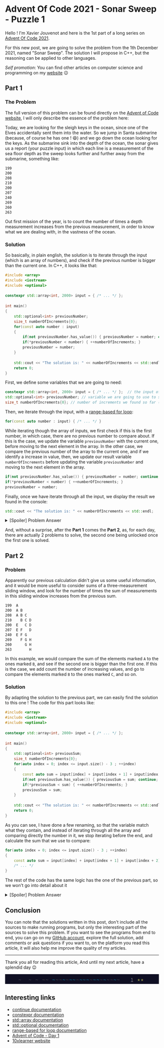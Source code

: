 # Advent Of Code 2021 - Sonar Sweep - Puzzle 1

Hello ! I'm Xavier Jouvenot and here is the 1st part of a long series on [Advent Of Code 2021](https://adventofcode.com).

For this new post, we are going to solve the problem from the 1th December 2021, named "Sonar Sweep".
The solution I will propose in C++, but the reasoning can be applied to other languages.

_Self promotion_: You can find other articles on computer science and programming on my [website](www.10xlearner.com) 😉

## Part 1

### The Problem

The full version of this problem can be found directly on the [Advent of Code website](https://adventofcode.com/2021/day/1), I will only describe the essence of the problem here:

Today, we are looking for the sleigh keys in the ocean, since one of the Elves accidentally sent them into the water.
So we jump in Santa submarine (because, of course he has one ! 😄) and we go down the ocean looking for the keys.
As the submarine sink into the depth of the ocean, the sonar gives us a report (your puzzle input) in which each line is a measurement of the sea floor depth as the sweep looks further and further away from the submarine, something like:

```
199
200
208
210
200
207
240
269
260
263
```

Out first mission of the year, is to count the number of times a depth measurement increases from the previous measurement, in order to know what we are dealing with, in the vastness of the ocean.

### Solution

So basically, in plain english, the solution is to iterate through the input (which is an array of numbers), and check if the previous number is bigger than the current one.
In C++, it looks like that:

```cpp
#include <array>
#include <iostream>
#include <optional>

constexpr std::array<int, 2000> input = { /* ... */ };

int main()
{
    std::optional<int> previousNumber;
    size_t numberOfIncrements{0};
    for(const auto number : input)
    {
        if(not previousNumber.has_value()) { previousNumber = number; continue; }
        if(*previousNumber < number) { ++numberOfIncrements; }
        previousNumber = number;
    }

    std::cout << "The solution is: " << numberOfIncrements << std::endl;
    return 0;
}
```

First, we define some variables that we are going to need:

```cpp
constexpr std::array<int, 2000> input = { /* ... */ };  // the input of the puzzle
std::optional<int> previousNumber; // variable we are going to use to store the previous number of the array, to be able to compare to it 
size_t numberOfIncrements{0}; // number of increments we found so far (the solution we are going to find to the problem)
```

Then, we iterate through the input, with a [range-based for loop](https://en.cppreference.com/w/cpp/language/range-for):
```cpp
for(const auto number : input) { /* ... */ }
```

While iterating though the array of inputs, we first check if this is the first number, in which case, there are no previous number to compare about.
If this is the case, we update the variable `previousNumber` with the current one, before moving to the next element in the array.
In the other case, we compare the previous number of the array to the current one, and if we identify a increase in value, then, we update our result variable `numberOfIncrements` before updating the variable `previousNumber` and moving to the next element in the array.

```cpp
if(not previousNumber.has_value()) { previousNumber = number; continue; }
if(*previousNumber < number) { ++numberOfIncrements; }
previousNumber = number;
```

Finally, once we have iterate through all the input, we display the result we found in the console:

```cpp
std::cout << "The solution is: " << numberOfIncrements << std::endl;
``` 

<details>
  <summary>[Spoiler] Problem Answer</summary>

The puzzle answer was 1553.
</details>

And, without a surprise, after the **Part 1** comes the **Part 2**, as, for each day, there are actually 2 problems to solve, the second one being unlocked once the first one is solved.

## Part 2

### Problem

Apparently our previous calculation didn't give us some useful information, and it would be more useful to consider sums of a three-measurement sliding window, and look for the number of times the sum of measurements in this sliding window increases from the previous sum.

```
199  A      
200  A B    
208  A B C  
210    B C D
200  E   C D
207  E F   D
240  E F G  
269    F G H
260      G H
263        H
```

In this example, we would compare the sum of the elements marked `A` to the ones marked `B`, and see if the second one is bigger than the first one. If this is the case, we add count the number of increasing values, and go to compare the elements marked `B` to the ones marked `C`, and so on.

### Solution

By adapting the solution to the previous part, we can easily find the solution to this one ! The code for this part looks like:

```cpp
#include <array>
#include <iostream>
#include <optional>

constexpr std::array<int, 2000> input = { /* ... */ };

int main()
{
    std::optional<int> previousSum;
    size_t numberOfIncrements{0};
    for(auto index = 0; index <= input.size() - 3 ; ++index)
    {
        const auto sum = input[index] + input[index + 1] + input[index + 2];
        if(not previousSum.has_value()) { previousSum = sum; continue; }
        if(*previousSum < sum) { ++numberOfIncrements; }
        previousSum = sum;
    }

    std::cout << "The solution is: " << numberOfIncrements << std::endl;
    return 0;
}
```

As you can see, I have done a few renaming, so that the variable match what they contain, and instead of iterating through all the array and comparing directly the number in it, we stop iterating before the end, and calculate the sum that we use to compare:

```cpp
for(auto index = 0; index <= input.size() - 3 ; ++index)
{
    const auto sum = input[index] + input[index + 1] + input[index + 2];
    /* ... */
}
```

The rest of the code has the same logic has the one of the previous part, so we won't go into detail about it

<details>
  <summary>[Spoiler] Problem Answer</summary>

The puzzle answer was 1597.
</details>

## Conclusion

You can note that the solutions written in this post, don't include all the sources to make running programs, but only the interesting part of the sources to solve this problem.
If you want to see the programs from end to end, you can go on my [GitHub account](https://github.com/Xav83/adventofcode2021/tree/main/Day%201), explore the full solution, add comments or ask questions if you want to, on the platform you read this article, it will also help me improve the quality of my articles.

--------------

Thank you all for reading this article,
And until my next article, have a splendid day 😉

![Advent Of Code 2021](https://raw.githubusercontent.com/Xav83/Xav83.github.io/master/res/Advent%20Of%20Code/2021/Screenshot%20Day%201.png)

## Interesting links

- [continue documentation](https://en.cppreference.com/w/cpp/language/continue)
- [constexpr documentation](https://en.cppreference.com/w/cpp/language/constexpr)
- [std::array documentation](https://en.cppreference.com/w/cpp/container/array)
- [std::optional documentation](https://en.cppreference.com/w/cpp/utility/optional)
- [range-based for loop documentation](https://en.cppreference.com/w/cpp/language/range-for)
- [Advent of Code - Day 1](https://adventofcode.com/2021/day/1)
- [10xlearner website](www.10xlearner.com)
